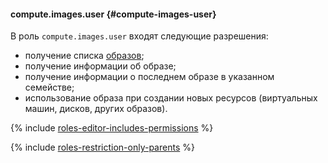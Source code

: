 #### compute.images.user {#compute-images-user}

В роль `compute.images.user` входят следующие разрешения:

- получение списка [образов](../compute/concepts/image.md);
- получение информации об образе;
- получение информации о последнем образе в указанном семействе;
- использование образа при создании новых ресурсов (виртуальных машин, дисков, других образов).

{% include [roles-editor-includes-permissions](iam/roles-editor-includes-permissions.md) %}

{% include [roles-restriction-only-parents](iam/roles-restriction-only-parents.md) %}
